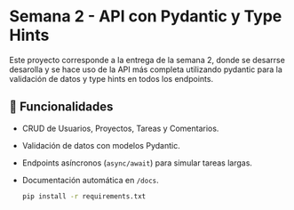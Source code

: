 # Semana 2 - API con Pydantic y Type Hints

Este proyecto corresponde a la entrega de la semana 2, donde se desarrse desarolla y se hace uso de la API más completa utilizando pydantic para la validación de datos y type hints en todos los endpoints.

## 📌 Funcionalidades
- CRUD de Usuarios, Proyectos, Tareas y Comentarios.
- Validación de datos con modelos Pydantic.
- Endpoints asíncronos (`async/await`) para simular tareas largas.
- Documentación automática en `/docs`.

   ```bash
   pip install -r requirements.txt
